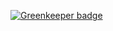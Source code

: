 
[![Greenkeeper badge](https://badges.greenkeeper.io/hyphaene-npm/projectifire.svg)](https://greenkeeper.io/)
